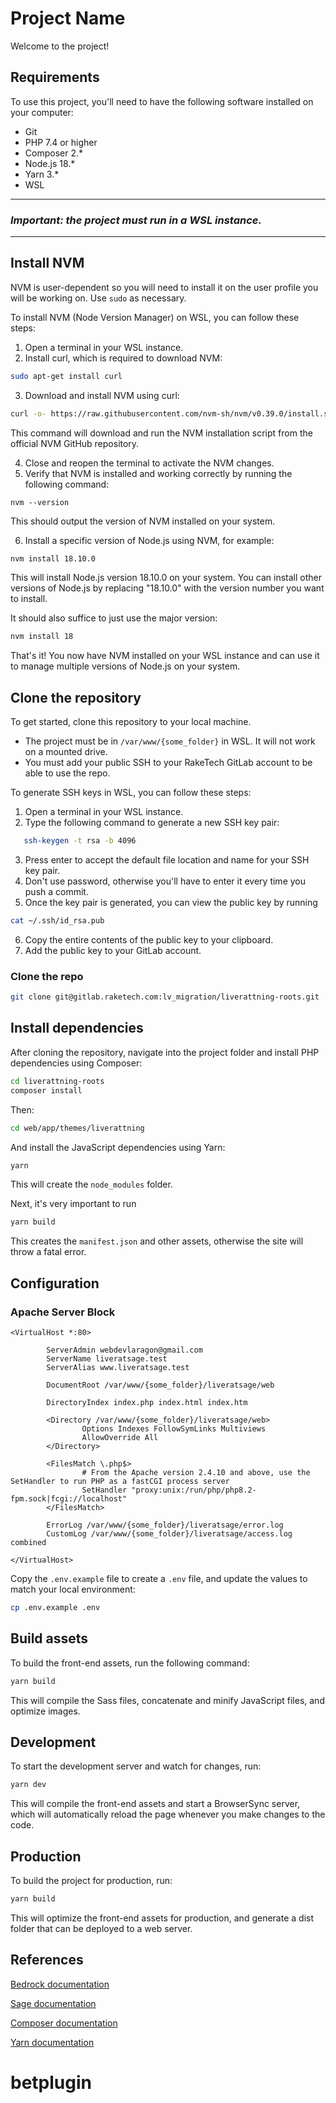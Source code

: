 # Project Name

Welcome to the project!

## Requirements

To use this project, you'll need to have the following software installed on your computer:

- Git
- PHP 7.4 or higher
- Composer 2.*
- Node.js 18.*
- Yarn 3.*
- WSL

---
### *Important: the project must run in a WSL instance.*

---

## Install NVM

NVM is user-dependent so you will need to install it on the user profile you will be working on. Use `sudo` as necessary.

To install NVM (Node Version Manager) on WSL, you can follow these steps:

1. Open a terminal in your WSL instance.
2. Install curl, which is required to download NVM:

```bash
sudo apt-get install curl
```

3. Download and install NVM using curl:
```bash
curl -o- https://raw.githubusercontent.com/nvm-sh/nvm/v0.39.0/install.sh | bash
```

This command will download and run the NVM installation script from the official NVM GitHub repository.

4. Close and reopen the terminal to activate the NVM changes.
5. Verify that NVM is installed and working correctly by running the following command:

`nvm --version`

This should output the version of NVM installed on your system.

6. Install a specific version of Node.js using NVM, for example:

```bash
nvm install 18.10.0
```

This will install Node.js version 18.10.0 on your system. You can install other versions of Node.js by replacing "18.10.0" with the version number you want to install.

It should also suffice to just use the major version:

```bash
nvm install 18
```

That's it! You now have NVM installed on your WSL instance and can use it to manage multiple versions of Node.js on your system.

## Clone the repository

To get started, clone this repository to your local machine.

- The project must be in `/var/www/{some_folder}` in WSL. It will not work on a mounted drive.
- You must add your public SSH to your RakeTech GitLab account to be able to use the repo.

To generate SSH keys in WSL, you can follow these steps:
1. Open a terminal in your WSL instance.
2. Type the following command to generate a new SSH key pair:

```bash
   ssh-keygen -t rsa -b 4096
```

3. Press enter to accept the default file location and name for your SSH key pair.
4. Don't use password, otherwise you'll have to enter it every time you push a commit.
5. Once the key pair is generated, you can view the public key by running

```bash
cat ~/.ssh/id_rsa.pub
````

6. Copy the entire contents of the public key to your clipboard.
7. Add the public key to your GitLab account.

### Clone the repo

``` bash
git clone git@gitlab.raketech.com:lv_migration/liverattning-roots.git
```

## Install dependencies

After cloning the repository, navigate into the project folder and install PHP dependencies using Composer:

``` bash
cd liverattning-roots
composer install
```

Then:

``` bash
cd web/app/themes/liverattning
```

And install the JavaScript dependencies using Yarn:

``` bash
yarn
```

This will create the `node_modules` folder.

Next, it's very important to run

``` bash
yarn build
```

This creates the `manifest.json` and other assets, otherwise the site will throw a fatal error. 

## Configuration

### Apache Server Block

```apacheconf
<VirtualHost *:80>

        ServerAdmin webdevlaragon@gmail.com
        ServerName liveratsage.test
        ServerAlias www.liveratsage.test

        DocumentRoot /var/www/{some_folder}/liveratsage/web

        DirectoryIndex index.php index.html index.htm

        <Directory /var/www/{some_folder}/liveratsage/web>
                Options Indexes FollowSymLinks Multiviews
                AllowOverride All
        </Directory>

        <FilesMatch \.php$>
                # From the Apache version 2.4.10 and above, use the SetHandler to run PHP as a fastCGI process server
                SetHandler "proxy:unix:/run/php/php8.2-fpm.sock|fcgi://localhost"
        </FilesMatch>

        ErrorLog /var/www/{some_folder}/liveratsage/error.log
        CustomLog /var/www/{some_folder}/liveratsage/access.log combined

</VirtualHost> 
```

Copy the `.env.example` file to create a `.env` file, and update the values to match your local environment:

``` bash
cp .env.example .env
```

## Build assets
To build the front-end assets, run the following command:

``` bash
yarn build
```
This will compile the Sass files, concatenate and minify JavaScript files, and optimize images.

## Development
To start the development server and watch for changes, run:

``` bash
yarn dev
```
This will compile the front-end assets and start a BrowserSync server, which will automatically reload the page whenever you make changes to the code.

## Production
To build the project for production, run:

``` bash
yarn build
```

This will optimize the front-end assets for production, and generate a dist folder that can be deployed to a web server.

## References
[Bedrock documentation](https://roots.io/docs/bedrock/master/installation/)

[Sage documentation](https://roots.io/docs/sage/master/theme-installation/)

[Composer documentation](https://getcomposer.org/doc/)

[Yarn documentation](https://classic.yarnpkg.com/en/docs/)
# betplugin
